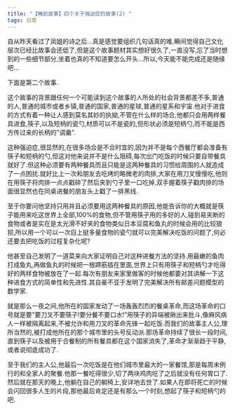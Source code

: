 ```yaml
---
title: "【睡前故事】四个关于强迫症的故事(2) "
tags: 日常
---
```


自从昨天看过了凤姐的诗之后...真是感觉要组织几句话真的难,瞬间觉得自己文化层次已经比故事会还低了,但是这个故事题材其实想好很久了,一直没写,忘了当时想到的一些细节部分,坐着也真的不知道要怎么开头...所以,今天能不能完成还是随缘吧...
 
下面是第二个故事.
 
这个故事的背景跟任何一个可能读到这个故事的人所处的社会背景都差不多,普通的人,普通的城市或者乡镇,普通的国家,普通的星球,普通的星系和宇宙.他对于进食的方式有着一种让人感到莫名其妙的执拗,不管在什么样的场合,他都只会用两样餐具进食,筷子,以及短柄的瓷勺,材质可以不是瓷的,但形状必须是短柄勺,而不能是西方传过来的长柄的"调羹”.

这种强迫症,很显然的,在很多场合是不合时宜的,因为并不是每个西餐厅都会准备有筷子和短柄的勺,但这对他来说并不是什么阻碍,每次出门吃饭的时候只要自带餐具就好了.但这种必须要有两种餐具而且只能是这两种餐具的习惯给周围的人就造成了一点困扰.就好比上一次和朋友去吃烤的略微老的肉排,大家在用刀叉慢慢吃,他则在用筷子将肉排一点点戳碎了然后夹到勺子里一口吃掉,双手握着筷子戳肉排的场面很显然也在同桌进餐的朋友头上戳了一排黑线.

至于你要问他坚持只用并且必须要用这两种餐具的原因,他能告诉你的大概就是筷子能用来吃这世界上全部,100%的食物,但不管用筷子用的多好的人,碰到易夹断的食物或者是实在是太光滑不好夹的食物类似日本豆腐和鱼丸的时候会用的比较狼狈,所以用一个可以一次舀上挺多量食物的瓷勺就可以完美解决吃饭的问题了,何必还要去把吃饭的过程复杂化呢?

他甚至自己发明了一道菜来向大家证明自己对这种进餐方法的坚持.用最嫩的鱼肉打成鱼丸,再做鱼丸的时候把一根蹄筋插在里面,世界上只有用筷子和短柄勺才吃得好的两样食物被放在了一起.每次有朋友来家里做客的时候他都要对其讲解一下这种进食方式的简单性和先进性.其自豪不亚于发明了完美解决所有邮差问题模型的数学家.

就是那么一夜之间,他所在的国家发动了一场轰轰烈烈的餐桌革命,而这场革命的口号就是要"要刀叉不要筷子!要分餐不要口水!”用筷子的异端被揪出来批斗,像麻风病人一样被隔离起来,不被允许和用刀叉的革命先锋一起吃饭.而我们的故事主人公,理所当然的,被打成他所在的那个城市里的头号反动派.那场革命持续了很长一段时间,直到筷子以及被用于合餐制的所有餐具都在这个国家消失了,革命才渐渐趋于平静,或者说彻底成功了.

至于我们的主人公,他最后一次吃饭是在他们城市里最大的一家餐馆,那是每周末例行的和全家人的聚餐.他那一餐吃得很少,切了两块鸡肉吃了之后就没有任何胃口了.然后就在那天的晚上,他躺在自己的躺椅上,安详地去世了.如果人在即将死亡的时候会闪回很多人生的片段,那他最后肯定还是有那么一个时刻,想起了筷子和短柄勺的吧.